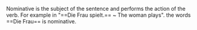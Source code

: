 Nominative is the subject of the sentence and performs the action of the verb.
For example in "==Die Frau spielt.== ~ The woman plays". the words ==Die Frau== is nominative.